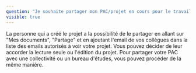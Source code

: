 ```yaml
---
question: "Je souhaite partager mon PAC/projet en cours pour le travailler avec mes collègues, comment faire?"
visible: true
---
```

La personne qui a créé le projet a la possibilité de le partager en allant sur "Mes documents", "Partage" et en ajoutant l'email de vos collègues dans la liste des emails autorisés à voir votre projet. Vous pouvez décider de leur accorder la lecture seule ou l'édition du projet. 
Pour partager votre PAC avec une collectivité ou un bureau d'études, vous pouvez procéder de la même manière. 
